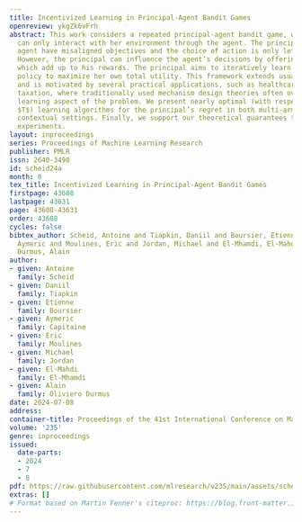 ```yaml
---
title: Incentivized Learning in Principal-Agent Bandit Games
openreview: ykgZk6vFrh
abstract: This work considers a repeated principal-agent bandit game, where the principal
  can only interact with her environment through the agent. The principal and the
  agent have misaligned objectives and the choice of action is only left to the agent.
  However, the principal can influence the agent’s decisions by offering incentives
  which add up to his rewards. The principal aims to iteratively learn an incentive
  policy to maximize her own total utility. This framework extends usual bandit problems
  and is motivated by several practical applications, such as healthcare or ecological
  taxation, where traditionally used mechanism design theories often overlook the
  learning aspect of the problem. We present nearly optimal (with respect to a horizon
  $T$) learning algorithms for the principal’s regret in both multi-armed and linear
  contextual settings. Finally, we support our theoretical guarantees through numerical
  experiments.
layout: inproceedings
series: Proceedings of Machine Learning Research
publisher: PMLR
issn: 2640-3498
id: scheid24a
month: 0
tex_title: Incentivized Learning in Principal-Agent Bandit Games
firstpage: 43608
lastpage: 43631
page: 43608-43631
order: 43608
cycles: false
bibtex_author: Scheid, Antoine and Tiapkin, Daniil and Boursier, Etienne and Capitaine,
  Aymeric and Moulines, Eric and Jordan, Michael and El-Mhamdi, El-Mahdi and Oliviero
  Durmus, Alain
author:
- given: Antoine
  family: Scheid
- given: Daniil
  family: Tiapkin
- given: Etienne
  family: Boursier
- given: Aymeric
  family: Capitaine
- given: Eric
  family: Moulines
- given: Michael
  family: Jordan
- given: El-Mahdi
  family: El-Mhamdi
- given: Alain
  family: Oliviero Durmus
date: 2024-07-08
address:
container-title: Proceedings of the 41st International Conference on Machine Learning
volume: '235'
genre: inproceedings
issued:
  date-parts:
  - 2024
  - 7
  - 8
pdf: https://raw.githubusercontent.com/mlresearch/v235/main/assets/scheid24a/scheid24a.pdf
extras: []
# Format based on Martin Fenner's citeproc: https://blog.front-matter.io/posts/citeproc-yaml-for-bibliographies/
---
```

